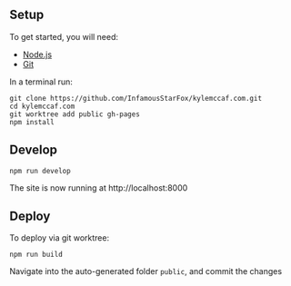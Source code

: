 ## Setup

To get started, you will need:
* [Node.js](https://nodejs.org/en/download/)
* [Git](https://git-scm.com/downloads)

In a terminal run:
```shell
git clone https://github.com/InfamousStarFox/kylemccaf.com.git
cd kylemccaf.com
git worktree add public gh-pages
npm install
```

## Develop
```
npm run develop
```
The site is now running at http://localhost:8000

## Deploy
To deploy via git worktree:
```
npm run build
```
Navigate into the auto-generated folder `public`, and commit the changes